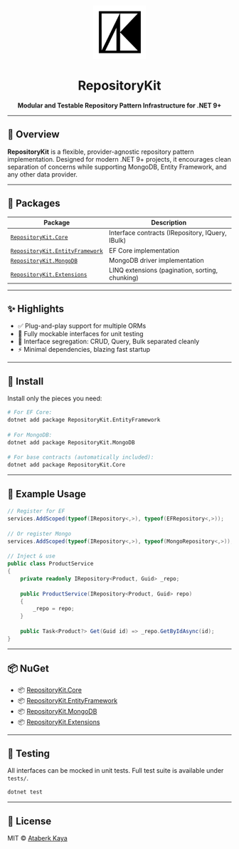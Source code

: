 <div align="center">
  <img src="logo-64x64.png" width="120" alt="RepositoryKit logo" />

# RepositoryKit

**Modular and Testable Repository Pattern Infrastructure for .NET 9+**

</div>

---

## 🧭 Overview

**RepositoryKit** is a flexible, provider-agnostic repository pattern implementation. Designed for modern .NET 9+ projects, it encourages clean separation of concerns while supporting MongoDB, Entity Framework, and any other data provider.

---

## 🧩 Packages

| Package                                                                | Description                                      |
| ---------------------------------------------------------------------- | ------------------------------------------------ |
| [`RepositoryKit.Core`](./src/RepositoryKit.Core)                       | Interface contracts (IRepository, IQuery, IBulk) |
| [`RepositoryKit.EntityFramework`](./src/RepositoryKit.EntityFramework) | EF Core implementation                           |
| [`RepositoryKit.MongoDB`](./src/RepositoryKit.MongoDB)                 | MongoDB driver implementation                    |
| [`RepositoryKit.Extensions`](./src/RepositoryKit.Extensions)           | LINQ extensions (pagination, sorting, chunking)  |

---

## ✨ Highlights

- ✅ Plug-and-play support for multiple ORMs
- 🧪 Fully mockable interfaces for unit testing
- 🧱 Interface segregation: CRUD, Query, Bulk separated cleanly
- ⚡ Minimal dependencies, blazing fast startup

---

## 🔧 Install

Install only the pieces you need:

```bash
# For EF Core:
dotnet add package RepositoryKit.EntityFramework

# For MongoDB:
dotnet add package RepositoryKit.MongoDB

# For base contracts (automatically included):
dotnet add package RepositoryKit.Core
```

---

## 🧰 Example Usage

```csharp
// Register for EF
services.AddScoped(typeof(IRepository<,>), typeof(EFRepository<,>));

// Or register Mongo
services.AddScoped(typeof(IRepository<,>), typeof(MongoRepository<,>));

// Inject & use
public class ProductService
{
    private readonly IRepository<Product, Guid> _repo;

    public ProductService(IRepository<Product, Guid> repo)
    {
        _repo = repo;
    }

    public Task<Product?> Get(Guid id) => _repo.GetByIdAsync(id);
}
```

---

## 📦 NuGet

- 📦 [RepositoryKit.Core](https://www.nuget.org/packages/RepositoryKit.Core)
- 📦 [RepositoryKit.EntityFramework](https://www.nuget.org/packages/RepositoryKit.EntityFramework)
- 📦 [RepositoryKit.MongoDB](https://www.nuget.org/packages/RepositoryKit.MongoDB)
- 📦 [RepositoryKit.Extensions](https://www.nuget.org/packages/RepositoryKit.Extensions)

---

## 🧪 Testing

All interfaces can be mocked in unit tests. Full test suite is available under `tests/`.

```bash
dotnet test
```

---

## 📜 License

MIT © [Ataberk Kaya](https://github.com/taberkkaya)
